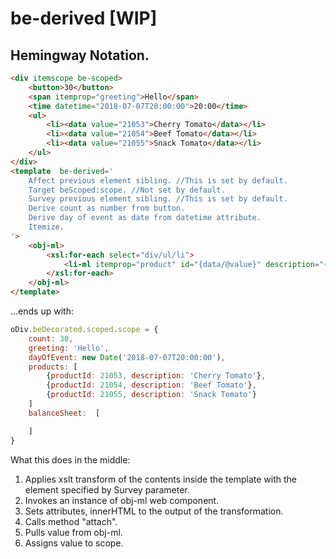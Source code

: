 # be-derived [WIP]

## Hemingway Notation.

```html
<div itemscope be-scoped>
    <button>30</button>
    <span itemprop="greeting">Hello</span>
    <time datetime="2018-07-07T20:00:00">20:00</time>
    <ul>
        <li><data value="21053">Cherry Tomato</data></li>
        <li><data value="21054">Beef Tomato</data></li>
        <li><data value="21055">Snack Tomato</data></li>
    </ul>
</div>
<template  be-derived='
    Affect previous element sibling. //This is set by default.
    Target beScoped:scope. //Not set by default.
    Survey previous element sibling. //This is set by default.
    Derive count as number from button.
    Derive day of event as date from datetime attribute.
    Itemize.
'>
    <obj-ml>
        <xsl:for-each select="div/ul/li">
            <li-ml itemprop="product" id="{data/@value}" description="{data/text()}"></li-ml>
        </xsl:for-each> 
    </obj-ml>
</template>
```

...ends up with: 

```JavaScript
oDiv.beDecorated.scoped.scope = {
    count: 30,
    greeting: 'Hello',
    dayOfEvent: new Date('2018-07-07T20:00:00'),
    products: [
        {productId: 21053, description: 'Cherry Tomato'},
        {productId: 21054, description: 'Beef Tomato'},
        {productId: 21055, description: 'Snack Tomato'}
    ]
    balanceSheet:  [

    ]
}
```

What this does in the middle:

1.  Applies xslt transform of the contents inside the template with the element specified by Survey parameter.
2.  Invokes an instance of obj-ml web component.
3.  Sets attributes, innerHTML to the output of the transformation.
4.  Calls method "attach".
5.  Pulls value from obj-ml.
6.  Assigns value to scope.



